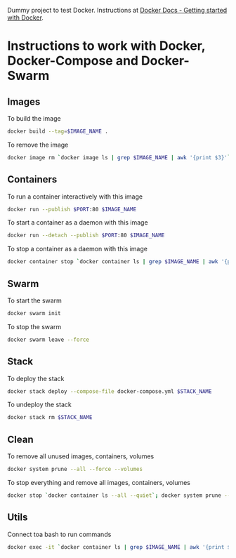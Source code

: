 Dummy project to test Docker.
Instructions at [Docker Docs - Getting started with Docker](https://docs.docker.com/get-started/).

# Instructions to work with Docker, Docker-Compose and Docker-Swarm

## Images

To build the image

```bash
docker build --tag=$IMAGE_NAME .
```

To remove the image

```bash
docker image rm `docker image ls | grep $IMAGE_NAME | awk '{print $3}'`
```

## Containers

To run a container interactively with this image

```bash
docker run --publish $PORT:80 $IMAGE_NAME
```

To start a container as a daemon with this image

```bash
docker run --detach --publish $PORT:80 $IMAGE_NAME
```

To stop a container as a daemon with this image

```bash
docker container stop `docker container ls | grep $IMAGE_NAME | awk '{print $1}'`
```

## Swarm

To start the swarm

```bash
docker swarm init
```

To stop the swarm

```bash
docker swarm leave --force
```

## Stack

To deploy the stack

```bash
docker stack deploy --compose-file docker-compose.yml $STACK_NAME
```

To undeploy the stack

```bash
docker stack rm $STACK_NAME
```

## Clean

To remove all unused images, containers, volumes

```bash
docker system prune --all --force --volumes
```

To stop everything and remove all images, containers, volumes

```bash
docker stop `docker container ls --all --quiet`; docker system prune --all --force --volumes
```

## Utils

Connect toa bash to run commands

```bash
docker exec -it `docker container ls | grep $IMAGE_NAME | awk '{print $1}'` /bin/bash
```